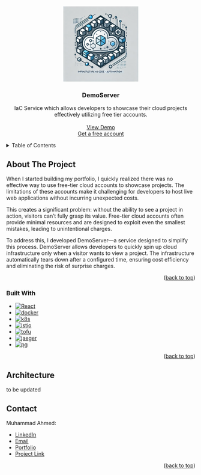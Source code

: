<!-- Improved compatibility of back to top link: See: https://github.com/othneildrew/Best-README-Template/pull/73 -->
<a id="readme-top"></a>

<!-- PROJECT LOGO -->
<br />
<div align="center">
  <a href="https://github.com/waqar-ahmed48/demoserver">
    <img src="images/demoserver_logo.png" alt="Logo" width="200" height="200">
  </a>

  <h3 align="center">DemoServer</h3>

  <p align="center">
    IaC Service which allows developers to showcase their cloud projects effectively utilizing free tier accounts.
    <br />
    <br />
    <a href="https://waqar-ahmed48.github.io/waqar-ahmed48">View Demo</a>
    <br />
    <a href="https://obviously-popular-barnacle.ngrok-free.app/demoserver/web-ui/">Get a free account</a>
  </p>
</div>



<!-- TABLE OF CONTENTS -->
<details>
  <summary>Table of Contents</summary>
  <ol>
    <li>
      <a href="#about-the-project">About The Project</a>
      <ul>
        <li><a href="#built-with">Built With</a></li>
      </ul>
    </li>
    <li>
      <a href="#Architecture">Architecture</a>
    </li>
    <li>
      <a href="#Repositories">Repositories</a>
    </li>
    <li><a href="#contact">Contact</a></li>
  </ol>
</details>



<!-- ABOUT THE PROJECT -->
## About The Project

When I started building my portfolio, I quickly realized there was no effective way to use free-tier cloud accounts to showcase projects. The limitations of these accounts make it challenging for developers to host live web applications without incurring unexpected costs.

This creates a significant problem: without the ability to see a project in action, visitors can’t fully grasp its value. Free-tier cloud accounts often provide minimal resources and are designed to exploit even the smallest mistakes, leading to unintentional charges.

To address this, I developed DemoServer—a service designed to simplify this process. DemoServer allows developers to quickly spin up cloud infrastructure only when a visitor wants to view a project. The infrastructure automatically tears down after a configured time, ensuring cost efficiency and eliminating the risk of surprise charges.

<p align="right">(<a href="#readme-top">back to top</a>)</p>



### Built With

* [![React][React.js]][React-url]
* [![docker][docker]][docker-url]
* [![k8s][k8s]][k8s-url]
* [![istio][istio]][istio-url]
* [![tofu][tofu]][tofu-url]
* [![jaeger][jaeger]][jaeger-url]
* [![pg][pg]][pg-url]


<p align="right">(<a href="#readme-top">back to top</a>)</p>



<!-- GETTING STARTED -->
## Architecture

to be updated


<!-- CONTACT -->
## Contact

Muhammad Ahmed:
    
* [LinkedIn](https://www.linkedin.com/in/muhammad-ahmed-89b611340/)
* [Email](muhammad.w.ahmed.48@gmail.com)  
* [Portfolio](https://waqar-ahmed48.github.io/waqar-ahmed48/)
* [Project Link](https://github.com/waqar-ahmed48/demoserver)

<p align="right">(<a href="#readme-top">back to top</a>)</p>

<!-- MARKDOWN LINKS & IMAGES -->
<!-- https://www.markdownguide.org/basic-syntax/#reference-style-links -->
[contributors-shield]: https://img.shields.io/github/contributors/othneildrew/Best-README-Template.svg?style=for-the-badge
[contributors-url]: https://github.com/othneildrew/Best-README-Template/graphs/contributors
[forks-shield]: https://img.shields.io/github/forks/othneildrew/Best-README-Template.svg?style=for-the-badge
[forks-url]: https://github.com/othneildrew/Best-README-Template/network/members
[stars-shield]: https://img.shields.io/github/stars/othneildrew/Best-README-Template.svg?style=for-the-badge
[stars-url]: https://github.com/othneildrew/Best-README-Template/stargazers
[issues-shield]: https://img.shields.io/github/issues/othneildrew/Best-README-Template.svg?style=for-the-badge
[issues-url]: https://github.com/othneildrew/Best-README-Template/issues
[license-shield]: https://img.shields.io/github/license/othneildrew/Best-README-Template.svg?style=for-the-badge
[license-url]: https://github.com/othneildrew/Best-README-Template/blob/master/LICENSE.txt
[linkedin-shield]: https://img.shields.io/badge/-LinkedIn-black.svg?style=for-the-badge&logo=linkedin&colorB=555
[linkedin-url]: https://linkedin.com/in/othneildrew
[product-screenshot]: images/screenshot.png
[Next.js]: https://img.shields.io/badge/next.js-000000?style=for-the-badge&logo=nextdotjs&logoColor=white
[Next-url]: https://nextjs.org/
[React.js]: https://img.shields.io/badge/React-20232A?style=for-the-badge&logo=react&logoColor=61DAFB
[React-url]: https://reactjs.org/
[Vue.js]: https://img.shields.io/badge/Vue.js-35495E?style=for-the-badge&logo=vuedotjs&logoColor=4FC08D
[Vue-url]: https://vuejs.org/
[Angular.io]: https://img.shields.io/badge/Angular-DD0031?style=for-the-badge&logo=angular&logoColor=white
[Angular-url]: https://angular.io/
[Svelte.dev]: https://img.shields.io/badge/Svelte-4A4A55?style=for-the-badge&logo=svelte&logoColor=FF3E00
[Svelte-url]: https://svelte.dev/
[Laravel.com]: https://img.shields.io/badge/Laravel-FF2D20?style=for-the-badge&logo=laravel&logoColor=white
[Laravel-url]: https://laravel.com
[Bootstrap.com]: https://img.shields.io/badge/Bootstrap-563D7C?style=for-the-badge&logo=bootstrap&logoColor=white
[Bootstrap-url]: https://getbootstrap.com
[JQuery.com]: https://img.shields.io/badge/jQuery-0769AD?style=for-the-badge&logo=jquery&logoColor=white
[JQuery-url]: https://jquery.com 
[docker]: https://img.shields.io/badge/Docker-20232A?style=for-the-badge&logo=docker&logoColor=61DAFB
[docker-url]: https://www.docker.com/
[k8s]:https://img.shields.io/badge/kubernetes-20232A?style=for-the-badge&logo=kubernetes&logoColor=61DAFB
[k8s-url]: https://kubernetes.io/
[istio]:https://img.shields.io/badge/istio-20232A?style=for-the-badge&logo=istio&logoColor=61DAFB
[istio-url]: https://istio.io/
[tofu]: https://img.shields.io/badge/opentofu-20232A?style=for-the-badge&logo=opentofu&logoColor=61DAFB
[tofu-url]: https://opentofu.org/
[jaeger]: https://img.shields.io/badge/jaeger-20232A?style=for-the-badge&logo=jaeger&logoColor=61DAFB
[jaeger-url]: https://www.jaegertracing.io/
[pg]: https://img.shields.io/badge/postgresql-20232A?style=for-the-badge&logo=postgresql&logoColor=61DAFB
[pg-url]: https://www.postgresql.org/
[linux]: https://img.shields.io/badge/linux-20232A?style=for-the-badge&logo=linux&logoColor=61DAFB
[linux-url]: https://www.linux.org/
[nginx]: https://img.shields.io/badge/nginx-20232A?style=for-the-badge&logo=nginx&logoColor=61DAFB
[nginx-url]: https://nginx.org/
[ot]: https://img.shields.io/badge/opentelemetry-20232A?style=for-the-badge&logo=opentelemetry&logoColor=61DAFB
[ot-url]: https://github.com/open-telemetry